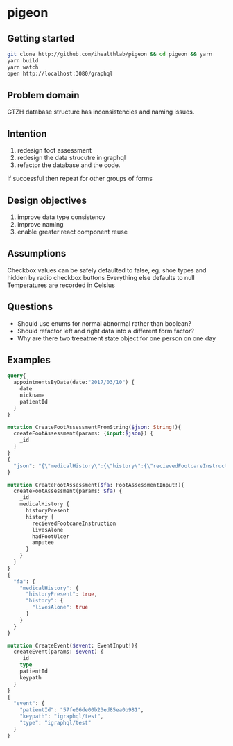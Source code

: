 # pigeon

## Getting started

```bash
git clone http://github.com/ihealthlab/pigeon && cd pigeon && yarn
yarn build
yarn watch
open http://localhost:3080/graphql
```

## Problem domain

GTZH database structure has inconsistencies and naming issues.

## Intention

1. redesign foot assessment
1. redesign the data strucutre in graphql
1. refactor the database and the code.

If successful then repeat for other groups of forms

## Design objectives

1. improve data type consistency
1. improve naming
1. enable greater react component reuse

## Assumptions

Checkbox values can be safely defaulted to false, eg. shoe types and hidden by radio checkbox buttons
Everything else defaults to null
Temperatures are recorded in Celsius

## Questions

* Should use enums for normal abnormal rather than boolean?
* Should refactor left and right data into a different form factor?
* Why are there two treeatment state object for one person on one day

## Examples

```graphql
query{
  appointmentsByDate(date:"2017/03/10") {
    date
    nickname
    patientId
  }
}

mutation CreateFootAssessmentFromString($json: String!){
  createFootAssessment(params: {input:$json}) {
    _id
  }
}
{
  "json": "{\"medicalHistory\":{\"history\":{\"recievedFootcareInstruction\":false,\"livesAlone\":true,\"amputee\":false,\"hadFootUlcer\":false},\"historyPresent\":true}}"
}

mutation CreateFootAssessment($fa: FootAssessmentInput!){
  createFootAssessment(params: $fa) {
    _id
    medicalHistory {
      historyPresent
      history {
        recievedFootcareInstruction
        livesAlone
        hadFootUlcer
        amputee
      }
    }
  } 
}
{
  "fa": {
    "medicalHistory": {
      "historyPresent": true,
      "history": {
        "livesAlone": true
      }
    }
  }
}

mutation CreateEvent($event: EventInput!){
  createEvent(params: $event) {
    _id
    type
    patientId
    keypath
  }
}
{
  "event": {
    "patientId": "57fe06de00b23ed85ea0b981",
    "keypath": "igraphql/test",
    "type": "igraphql/test"
  }
}


```
